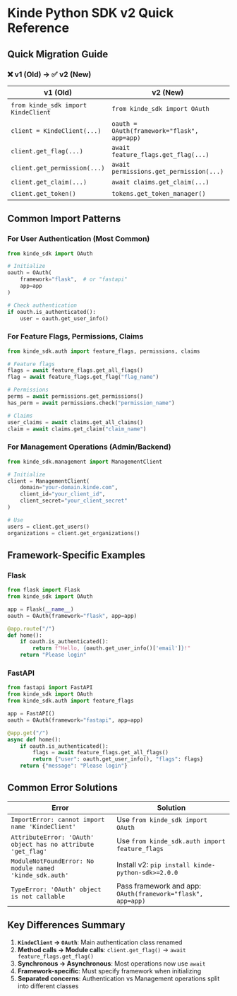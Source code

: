 # Kinde Python SDK v2 Quick Reference

## Quick Migration Guide

### ❌ v1 (Old) → ✅ v2 (New)

| v1 (Old) | v2 (New) | Purpose |
|----------|----------|---------|
| `from kinde_sdk import KindeClient` | `from kinde_sdk import OAuth` | User authentication |
| `client = KindeClient(...)` | `oauth = OAuth(framework="flask", app=app)` | Initialize client |
| `client.get_flag(...)` | `await feature_flags.get_flag(...)` | Feature flags |
| `client.get_permission(...)` | `await permissions.get_permission(...)` | Permissions |
| `client.get_claim(...)` | `await claims.get_claim(...)` | User claims |
| `client.get_token()` | `tokens.get_token_manager()` | Token access |

## Common Import Patterns

### For User Authentication (Most Common)
```python
from kinde_sdk import OAuth

# Initialize
oauth = OAuth(
    framework="flask",  # or "fastapi"
    app=app
)

# Check authentication
if oauth.is_authenticated():
    user = oauth.get_user_info()
```

### For Feature Flags, Permissions, Claims
```python
from kinde_sdk.auth import feature_flags, permissions, claims

# Feature flags
flags = await feature_flags.get_all_flags()
flag = await feature_flags.get_flag("flag_name")

# Permissions
perms = await permissions.get_permissions()
has_perm = await permissions.check("permission_name")

# Claims
user_claims = await claims.get_all_claims()
claim = await claims.get_claim("claim_name")
```

### For Management Operations (Admin/Backend)
```python
from kinde_sdk.management import ManagementClient

# Initialize
client = ManagementClient(
    domain="your-domain.kinde.com",
    client_id="your_client_id",
    client_secret="your_client_secret"
)

# Use
users = client.get_users()
organizations = client.get_organizations()
```

## Framework-Specific Examples

### Flask
```python
from flask import Flask
from kinde_sdk import OAuth

app = Flask(__name__)
oauth = OAuth(framework="flask", app=app)

@app.route("/")
def home():
    if oauth.is_authenticated():
        return f"Hello, {oauth.get_user_info()['email']}!"
    return "Please login"
```

### FastAPI
```python
from fastapi import FastAPI
from kinde_sdk import OAuth
from kinde_sdk.auth import feature_flags

app = FastAPI()
oauth = OAuth(framework="fastapi", app=app)

@app.get("/")
async def home():
    if oauth.is_authenticated():
        flags = await feature_flags.get_all_flags()
        return {"user": oauth.get_user_info(), "flags": flags}
    return {"message": "Please login"}
```

## Common Error Solutions

| Error | Solution |
|-------|----------|
| `ImportError: cannot import name 'KindeClient'` | Use `from kinde_sdk import OAuth` |
| `AttributeError: 'OAuth' object has no attribute 'get_flag'` | Use `from kinde_sdk.auth import feature_flags` |
| `ModuleNotFoundError: No module named 'kinde_sdk.auth'` | Install v2: `pip install kinde-python-sdk>=2.0.0` |
| `TypeError: 'OAuth' object is not callable` | Pass framework and app: `OAuth(framework="flask", app=app)` |

## Key Differences Summary

1. **`KindeClient` → `OAuth`**: Main authentication class renamed
2. **Method calls → Module calls**: `client.get_flag()` → `await feature_flags.get_flag()`
3. **Synchronous → Asynchronous**: Most operations now use `await`
4. **Framework-specific**: Must specify framework when initializing
5. **Separated concerns**: Authentication vs Management operations split into different classes 